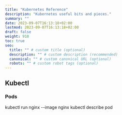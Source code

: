 ```yaml
---
title: "Kubernetes Reference"
description: "Kubernetes useful bits and pieces."
summary: ""
date: 2023-09-07T16:13:18+02:00
lastmod: 2023-09-07T16:13:18+02:00
draft: false
weight: 910
toc: true
seo:
  title: "" # custom title (optional)
  description: "" # custom description (recommended)
  canonical: "" # custom canonical URL (optional)
  robots: "" # custom robot tags (optional)
---
```


## Kubectl

### Pods
kubectl run nginx --image nginx
kubectl describe pod <name>
